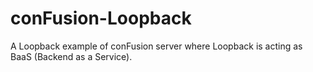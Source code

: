 # conFusion-Loopback

A Loopback example of conFusion server where Loopback is acting as BaaS (Backend as a Service).